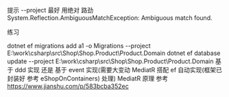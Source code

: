﻿提示  --project 最好 用绝对 路劲
System.Reflection.AmbiguousMatchException: Ambiguous match found.

练习 

dotnet ef migrations add a1 -o Migrations --project E:\work\csharp\src\Shop\Shop.Product\Product.Domain
dotnet ef database update --project E:\work\csharp\src\Shop\Shop.Product\Product.Domain
基于 ddd 实现 还是 基于 event 实现(需要大变动 MediatR 搭配 ef 自动实现(框架已封装好 参考 eShopOnContainers) 处理) 
MediatR 原理 参考 https://www.jianshu.com/p/583bcba352ec


